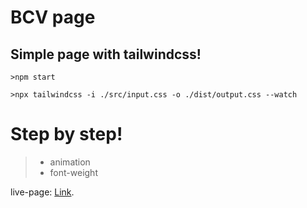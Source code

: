 # BCV page

<h2>Simple page with tailwindcss!</h2>

```
>npm start

>npx tailwindcss -i ./src/input.css -o ./dist/output.css --watch
```

<h1> Step by step! </h1>

> - animation
> - font-weight

live-page: [Link](https://saeed0920.github.io/bcv-page/).
